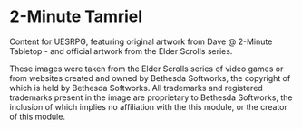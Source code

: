 # 2-Minute Tamriel
Content for UESRPG, featuring original artwork from Dave @ 2-Minute Tabletop - and official artwork from the Elder Scrolls series.

These images were taken from the Elder Scrolls series of video games or from websites created and owned by Bethesda Softworks, the copyright of which is held by Bethesda Softworks. All trademarks and registered trademarks present in the image are proprietary to Bethesda Softworks, the inclusion of which implies no affiliation with the this module, or the creator of this module.

